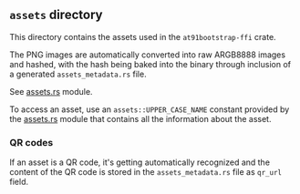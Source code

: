 ## `assets` directory

This directory contains the assets used in the `at91bootstrap-ffi` crate.

The PNG images are automatically converted into raw ARGB8888 images and hashed, with the hash being baked into the binary
through inclusion of a generated `assets_metadata.rs` file.

See [assets.rs] module.

To access an asset, use an `assets::UPPER_CASE_NAME` constant provided by the [assets.rs] module that contains all the information about the asset.

### QR codes

If an asset is a QR code, it's getting automatically recognized and the content of the QR code is stored in the `assets_metadata.rs` file as `qr_url` field.

[assets.rs]: ../src/assets.rs
